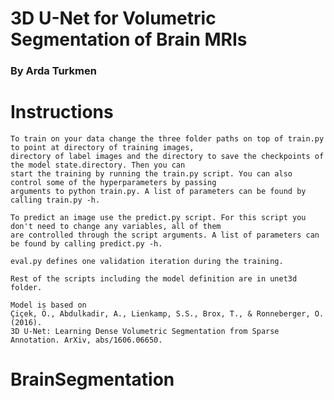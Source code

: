 #       3D U-Net for Volumetric Segmentation of Brain MRIs
###                      By Arda Turkmen

#       Instructions

    To train on your data change the three folder paths on top of train.py to point at directory of training images,
    directory of label images and the directory to save the checkpoints of the model state.directory. Then you can
    start the training by running the train.py script. You can also control some of the hyperparameters by passing
    arguments to python train.py. A list of parameters can be found by calling train.py -h.

    To predict an image use the predict.py script. For this script you don't need to change any variables, all of them
    are controlled through the script arguments. A list of parameters can be found by calling predict.py -h.

    eval.py defines one validation iteration during the training.

    Rest of the scripts including the model definition are in unet3d folder.

    Model is based on
    Çiçek, Ö., Abdulkadir, A., Lienkamp, S.S., Brox, T., & Ronneberger, O. (2016).
    3D U-Net: Learning Dense Volumetric Segmentation from Sparse Annotation. ArXiv, abs/1606.06650.

# BrainSegmentation
